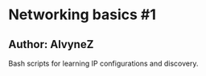 # Networking basics #1
## Author: AlvyneZ
Bash scripts for learning IP configurations and discovery.  
